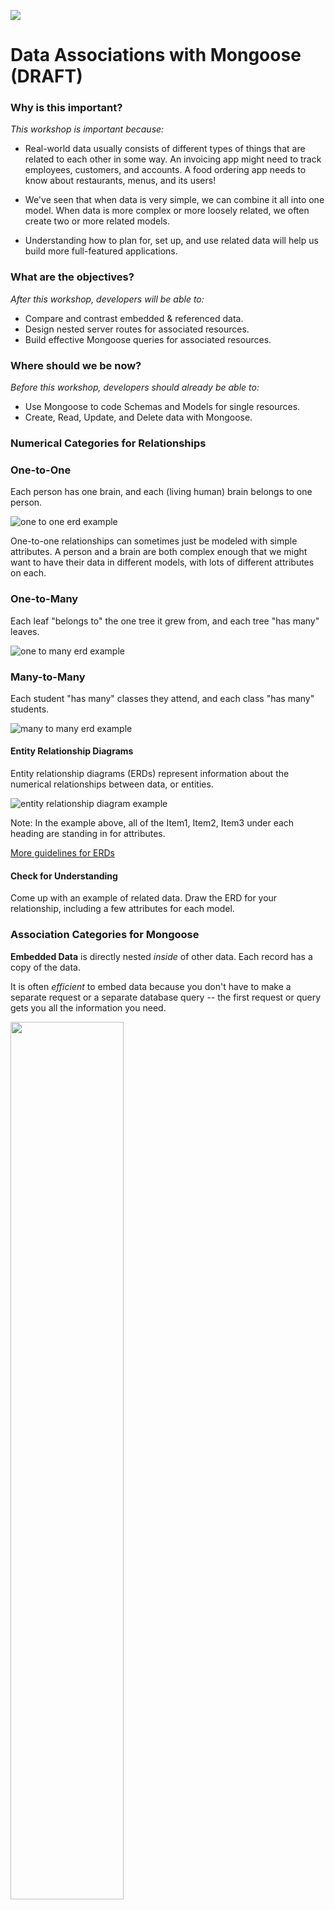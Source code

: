 ![](https://ga-dash.s3.amazonaws.com/production/assets/logo-9f88ae6c9c3871690e33280fcf557f33.png)

# Data Associations with Mongoose (DRAFT)

### Why is this important?
<!-- framing the "why" in big-picture/real world examples -->
*This workshop is important because:*

- Real-world data usually consists of different types of things that are related to each other in some way. An invoicing app might need to track employees, customers, and accounts. A food ordering app needs to know about restaurants, menus, and its users!  

- We've seen that when data is very simple, we can combine it all into one model.  When data is more complex or more loosely related, we often create two or more related models.

- Understanding how to plan for, set up, and use related data will help us build more full-featured applications.

### What are the objectives?
<!-- specific/measurable goal for students to achieve -->
*After this workshop, developers will be able to:*

- Compare and contrast embedded & referenced data.
- Design nested server routes for associated resources.
- Build effective Mongoose queries for associated resources.

### Where should we be now?
<!-- call out the skills that are prerequisites -->
*Before this workshop, developers should already be able to:*

* Use Mongoose to code Schemas and Models for single resources.
* Create, Read, Update, and Delete data with Mongoose.


### Numerical Categories for Relationships

### One-to-One

Each person has one brain, and each (living human) brain belongs to one person.

![one to one erd example](https://cloud.githubusercontent.com/assets/3254910/18140904/4d85c04e-6f6c-11e6-8301-c06bacff3dd3.png)

One-to-one relationships can sometimes just be modeled with simple attributes. A person and a brain are both complex enough that we might want to have their data in different models, with lots of different attributes on each.


### One-to-Many

Each leaf "belongs to" the one tree it grew from, and each tree "has many" leaves.

![one to many erd example](https://cloud.githubusercontent.com/assets/3254910/18182445/e4bddb6c-7044-11e6-9099-314b773724f3.png)


### Many-to-Many

Each student "has many" classes they attend, and each class "has many" students.


![many to many erd example](https://cloud.githubusercontent.com/assets/3254910/18140903/4c56c3ee-6f6c-11e6-9b6d-4c6ffae81323.png)


#### Entity Relationship Diagrams

Entity relationship diagrams (ERDs) represent information about the numerical relationships between data, or entities.

![entity relationship diagram example](https://cloud.githubusercontent.com/assets/3254910/18141666/439d9392-6f6f-11e6-953f-c91415b85f3f.png)


Note: In the example above, all of the Item1, Item2, Item3 under each heading are standing in for attributes.

[More guidelines for ERDs](http://docs.oracle.com/cd/A87860_01/doc/java.817/a81358/05_dev1.htm)

#### Check for Understanding

Come up with an example of related data.  Draw the ERD for your relationship, including a few attributes for each model.

### Association Categories for Mongoose

**Embedded Data** is directly nested *inside* of other data. Each record has a copy of the data.

It is often *efficient* to embed data because you don't have to make a separate request or a separate database query -- the first request or query gets you all the information you need.  


<img src="https://i.imgur.com/aMG36rT.png" width="60%">


**Referenced Data** is stored as an *id* inside other data. The id can be used to look up the information. All records that reference the same data look up the same copy.


It is usually easier to keep referenced records *consistent* because the data is only stored in one place and only needs to be updated in one place.  

![image](https://cloud.githubusercontent.com/assets/6520345/21190300/2c091f08-c1d6-11e6-89ed-0459874edf3a.png)
[Source: MongoDB docs](https://docs.mongodb.com/v3.2/tutorial/model-referenced-one-to-many-relationships-between-documents/)


While the question of one-to-one, one-to-many, or  many-to-many is often determined by real-world characteristics of a relationship, the decision to embed or reference data is a design decision.  

There are tradeoffs, such as between *efficiency* and *consistency*, depending on which one you choose.  

When using Mongo and Mongoose, though, many-to-many relationships often involve referenced associations, while one-to-many often involve embedding data.


#### Check for Understanding

How would you design the following? Draw an ERD for each set of related data? Can you draw an ERD for each?

* `User`s with many `Tweets`?
* `Food`s with many `Ingredients`?


## Where to Define the Relationship

In the case of our authors and articles, we can define our relationship one of three ways:


### 0. Embedded Data - (Sub-documents ie nested articles or array of articles) :

This approach for creating unique authors that 'contains' or embeds articles sub-documents. This methodology might be useful for query efficiency - one query collects all of the data. However, updating and managing data consistency becomes more challenging. The process for working with subdocuments is outlined [here](/Sub-Docs.md) but is not covered in this workshop. 

### 1. An array of articles in our `Author` model:

```javascript
// in /models/Article.js

const articleSchema = mongoose.Schema({
    title: String,
    body: String
}
// in /models/Author.js
const authorSchema = mongoose.Schema({
    fullName: String,
    origin: String,
    isActive: Boolean,
    bio: String, 
    articles: [{
        type: mongoose.Schema.Types.ObjectId,
		ref: 'Article'
    }]
});
```

So, an author's document in the db might look like this:

```javascript
{ 
    "_id" : ObjectId("5df7022a25072e3380c97249"),
    "name" : "James Patterson",
    "articles": [ObjectId("5df7022a25072e3380c9723e"), ObjectId("5df7022a25072e3380c977d8"), ObjectId("5df7022a25072e3380c9709c")]
}
```

Which, when the `ObjectId`s are expanded using .populate() (more on this later), our query would look like this:

```javascript
{ 
    "_id" : ObjectId("5df7022a25072e3380c97249"),
    "name" : "James Patterson",
    "articles": [
        {
            "_id" : ObjectId("5df7022a25072e3380c9723e"),
            "title" : "First article",
            "body": "Lorem ipsum"
        },
        {
            "_id" : ObjectId("5df7022a25072e3380c977d8"),
            "title" : "Second article",
            "body": "Lorem ipsum"
        },
        {
            "_id" : ObjectId("5df7022a25072e3380c9709c"),
            "title" : "Third article",
            "body": "Lorem ipsum"
        }
    ]
}
```

In this approach, we are saying that we want to store article ids in an array inside the `Author` model so that, whenever we query an author or all the authors, we can get all their articles along with it!

While this is beneficial in a Read query, the complexity is increased when we want to create an article (this assumes the author's id was part of the form data):

```html
<!--  Add copy for author  -->

```


```javascript
Author.findById(req.body.author_id, (err, foundAuthor) => {
    Article.create(req.body, (err, createdArticle) => {
        foundAuthor.articles.push(createdArticle);
        foundAuthor.save();
    })
    res.redirect('/articles');
})
```

Like our classes from Unit 1, `foundAuthor` is an instance of the `Author` class. So, we'd need to take the newly-created article and `.push` it into the `foundAuthor`'s `articles` property. Then, once that's done, we can then `.save` the `foundAuthor`, which effectively updates that author by mutating its `articles` array.

Additional complexity is added when deleting an article from an author's articles array:
- Query the Author and update the document - (and their associated articles array) using the MongoDB [pull method](https://mongoosejs.com/docs/api/array.html#mongoosearray_MongooseArray-pull)
OR
- Pass the article ObjectId to the request - locate the Author by their id and remove (splice) the designated article from the articles array. 



### 2. An author id in each `Article` model.

```javascript
const articleSchema = mongoose.Schema({
	title: String,
	body: String,
	author: {
		type: mongoose.Schema.Types.ObjectId,
		ref: 'Author'
	}
});
```

Notice that the `author` property is an object, not an array. In this approach, each article would just have the author's id attached to it. So, an article document might look like this:

```javascript
{
    "_id" : ObjectId("5df7022a25072e3380c9723e"),
    "title" : "First article",
    "body": "Lorem ipsum",
    "author": ObjectId("5df7022a25072e3380c97249")
}
```

Again, when the `ObjectId` is expanded, the object would look like this:

```javascript
{
    "_id" : ObjectId("5df7022a25072e3380c9723e"),
    "title" : "First article",
    "body": "Lorem ipsum",
    "author": { 
        "_id" : ObjectId("5df7022a25072e3380c97249"),
        "name" : "James Patterson"
    }
}
```

Now, when we create a new article, the query might look like this (again, assuming that the author's id is part of the form data):

```javascript
Article.create(req.body, (err, createdArticle) => {
    res.redirect('/articles');
})
```

So, the tradeoff is:

1. Store all the article ids in the `Author` model, which means that all the article documents would be a little lighter because they wouldn't have an `author/author_id`, or
2. Store the `author/author_id` in the `Article` model, which keeps the indefinitely growing `articles` array out of the `Author` model.

Choosing between these two usually comes down to this: In a one-to-many relationship, would the number of the **many** objects be limited? If so, put the array in the **one** model. In other words, option #1.

If, however, the number of **many** objects is potentially indefinite, then store the id of the **one** in each of the **many** models. In other words, option #2.


## Relationships By Reference in Mongoose
Right now, our Article model looks like this:

```javascript
const articleSchema = mongoose.Schema({
	title: String,
	body: String,
	author_id: String
});
```

This kind of relationship will work just fine. But, let's use the `ObjectId` so that we can reference one model (e.g., Author) inside another model (e.g., Article).

## Update Articles Model

Just like our example above, let's update our Article model in `models/article.js`:

```javascript
const articleSchema = mongoose.Schema({
	title: String,
	body: String,
	author: {
		type: mongoose.Schema.Types.ObjectId,
		ref: 'Author'
	}
});
```

Notice that the `type` is an `ObjectId` and that, with this `ObjectId`, we are referencing (`ref`) the `Author` model.

Also, note that we updated `author_id` to `author` since we are now referring to the full author object instead of just the author's id.

## Updating the Articles Show Route with a populate()

```javascript
router.get('/:id', async (req, res) => {
    Article.findById(req.params.id).populate('author').exec((err, foundArticle) => {
        res.render('articles/show.ejs', {
            article: foundArticle
        });
    })
});
```

## Update the Articles Show Page

Now that our author object is part of the article object, we need to reference the author differently in our show page:

```html
<!-- Inside the <head> tag -->
<title><%= article.title %> by <%= article.author.fullName %></title>
<!-- Further down -->
<h3>Author: <%= article.author.fullName %></h3>
```

## Update the Articles New and Edit Pages

Because we changed our property from `author_id` to `author`, we need to adjust our new and edit forms:

```html
<select name="author">
```

And, just in our edit form, we need to adjust the boolean expression to find the associated author:

```html
<% if(authors[i]._id.toString() === article.author._id.toString()) { %>
```

### Route Design

Remember RESTful routing? It's the most popular modern convention for designing resource paths for nested data. Here is an example of an application that has routes for `Articles` and `Notes` models:

### RESTful Routing

| | | | |
|---|---|---|---|
| **HTTP Verb** | **Path** | **Description** | **Key Mongoose Method(s)** |
| GET | /articles | Get all articles | <details><summary>click for ideas</summary>`.find`</details> |
| POST | /articles | Create a article | <details><summary>click for ideas</summary>`new`, `.save`</details> |
| GET | /articles/:id | Get a article | <details><summary>click for ideas</summary>`.findOne`</details> |
| DELETE | /articles/:id | Delete a article | <details><summary>click for ideas</summary>`.findOne`, `.remove`, `.findOneAndRemove`</details> |
| GET | /articles/:article_id/comments | Get all comments from a article | <details><summary>click for ideas</summary>`.findOne`, (`.populate` if referenced)</details> |
| POST | /articles/:article_id/comments | Create a comment for a article | <details><summary>click for ideas</summary>`.findOne`, `new`, `.save`</details> |
| GET | /articles/:article_id/comments/:comment_id | Get a comment from a article | <details><summary>click for ideas</summary>`.findOne`</details> |
| DELETE | /articles/:article_id/comments/:comment_id | Delete a comment from a article | <details><summary>click for ideas</summary>`.findOne`, `.remove`</details> |

*In routes, avoid nesting resources more than one level deep.*
